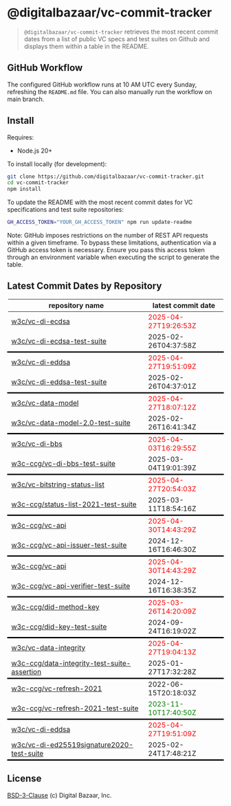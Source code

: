# @digitalbazaar/vc-commit-tracker

> `@digitalbazaar/vc-commit-tracker` retrieves the most recent commit dates from
> a list of public VC specs and test suites on Github and displays them within
> a table in the README.

## GitHub Workflow

The configured GitHub workflow runs at 10 AM UTC every Sunday, refreshing the
`README.md` file. You can also manually run the workflow on main branch.

## Install

Requires:
- Node.js 20+

To install locally (for development):
```bash
git clone https://github.com/digitalbazaar/vc-commit-tracker.git
cd vc-commit-tracker
npm install
```
To update the README with the most recent commit dates for VC specifications
and test suite repositories:

```bash
GH_ACCESS_TOKEN="YOUR_GH_ACCESS_TOKEN" npm run update-readme
```
Note: GitHub imposes restrictions on the number of REST API requests
within a given timeframe. To bypass these limitations, authentication via a
GitHub access token is necessary. Ensure you pass this access token through an
environment variable when executing the script to generate the table.

## Latest Commit Dates by Repository
<table>
    <thead>
    <tr>
      <th>repository name</th>
      <th>latest commit date</th>
    </tr>
    </thead>
    <tbody>
        <tr>
          <td><a href="https://github.com/w3c/vc-di-ecdsa">w3c/vc-di-ecdsa</a></td>
          <td style="color: red">2025-04-27T19:26:53Z</td>
        </tr>
        <tr>
          <td><a href="https://github.com/w3c/vc-di-ecdsa-test-suite">w3c/vc-di-ecdsa-test-suite</a></td>
          <td>2025-02-26T04:37:58Z</td>
        </tr>
        <tr style="border: 3px solid black;"></tr>
        <tr>
          <td><a href="https://github.com/w3c/vc-di-eddsa">w3c/vc-di-eddsa</a></td>
          <td style="color: red">2025-04-27T19:51:09Z</td>
        </tr>
        <tr>
          <td><a href="https://github.com/w3c/vc-di-eddsa-test-suite">w3c/vc-di-eddsa-test-suite</a></td>
          <td>2025-02-26T04:37:01Z</td>
        </tr>
        <tr style="border: 3px solid black;"></tr>
        <tr>
          <td><a href="https://github.com/w3c/vc-data-model">w3c/vc-data-model</a></td>
          <td style="color: red">2025-04-27T18:07:12Z</td>
        </tr>
        <tr>
          <td><a href="https://github.com/w3c/vc-data-model-2.0-test-suite">w3c/vc-data-model-2.0-test-suite</a></td>
          <td>2025-02-26T16:41:34Z</td>
        </tr>
        <tr style="border: 3px solid black;"></tr>
        <tr>
          <td><a href="https://github.com/w3c/vc-di-bbs">w3c/vc-di-bbs</a></td>
          <td style="color: red">2025-04-03T16:29:55Z</td>
        </tr>
        <tr>
          <td><a href="https://github.com/w3c-ccg/vc-di-bbs-test-suite">w3c-ccg/vc-di-bbs-test-suite</a></td>
          <td>2025-03-04T19:01:39Z</td>
        </tr>
        <tr style="border: 3px solid black;"></tr>
        <tr>
          <td><a href="https://github.com/w3c/vc-bitstring-status-list">w3c/vc-bitstring-status-list</a></td>
          <td style="color: red">2025-04-27T20:54:03Z</td>
        </tr>
        <tr>
          <td><a href="https://github.com/w3c-ccg/status-list-2021-test-suite">w3c-ccg/status-list-2021-test-suite</a></td>
          <td>2025-03-11T18:54:16Z</td>
        </tr>
        <tr style="border: 3px solid black;"></tr>
        <tr>
          <td><a href="https://github.com/w3c-ccg/vc-api">w3c-ccg/vc-api</a></td>
          <td style="color: red">2025-04-30T14:43:29Z</td>
        </tr>
        <tr>
          <td><a href="https://github.com/w3c-ccg/vc-api-issuer-test-suite">w3c-ccg/vc-api-issuer-test-suite</a></td>
          <td>2024-12-16T16:46:30Z</td>
        </tr>
        <tr style="border: 3px solid black;"></tr>
        <tr>
          <td><a href="https://github.com/w3c-ccg/vc-api">w3c-ccg/vc-api</a></td>
          <td style="color: red">2025-04-30T14:43:29Z</td>
        </tr>
        <tr>
          <td><a href="https://github.com/w3c-ccg/vc-api-verifier-test-suite">w3c-ccg/vc-api-verifier-test-suite</a></td>
          <td>2024-12-16T16:38:35Z</td>
        </tr>
        <tr style="border: 3px solid black;"></tr>
        <tr>
          <td><a href="https://github.com/w3c-ccg/did-method-key">w3c-ccg/did-method-key</a></td>
          <td style="color: red">2025-03-26T14:20:09Z</td>
        </tr>
        <tr>
          <td><a href="https://github.com/w3c-ccg/did-key-test-suite">w3c-ccg/did-key-test-suite</a></td>
          <td>2024-09-24T16:19:02Z</td>
        </tr>
        <tr style="border: 3px solid black;"></tr>
        <tr>
          <td><a href="https://github.com/w3c/vc-data-integrity">w3c/vc-data-integrity</a></td>
          <td style="color: red">2025-04-27T19:04:13Z</td>
        </tr>
        <tr>
          <td><a href="https://github.com/w3c-ccg/data-integrity-test-suite-assertion">w3c-ccg/data-integrity-test-suite-assertion</a></td>
          <td>2025-01-27T17:32:28Z</td>
        </tr>
        <tr style="border: 3px solid black;"></tr>
        <tr>
          <td><a href="https://github.com/w3c-ccg/vc-refresh-2021">w3c-ccg/vc-refresh-2021</a></td>
          <td>2022-06-15T20:18:03Z</td>
        </tr>
        <tr>
          <td><a href="https://github.com/w3c-ccg/vc-refresh-2021-test-suite">w3c-ccg/vc-refresh-2021-test-suite</a></td>
          <td style="color: green">2023-11-10T17:40:50Z</td>
        </tr>
        <tr style="border: 3px solid black;"></tr>
        <tr>
          <td><a href="https://github.com/w3c/vc-di-eddsa">w3c/vc-di-eddsa</a></td>
          <td style="color: red">2025-04-27T19:51:09Z</td>
        </tr>
        <tr>
          <td><a href="https://github.com/w3c/vc-di-ed25519signature2020-test-suite">w3c/vc-di-ed25519signature2020-test-suite</a></td>
          <td>2025-02-24T17:48:21Z</td>
        </tr>
        <tr style="border: 3px solid black;"></tr>
    </tbody>
</table>

## License
[BSD-3-Clause](LICENSE) (c) Digital Bazaar, Inc.
